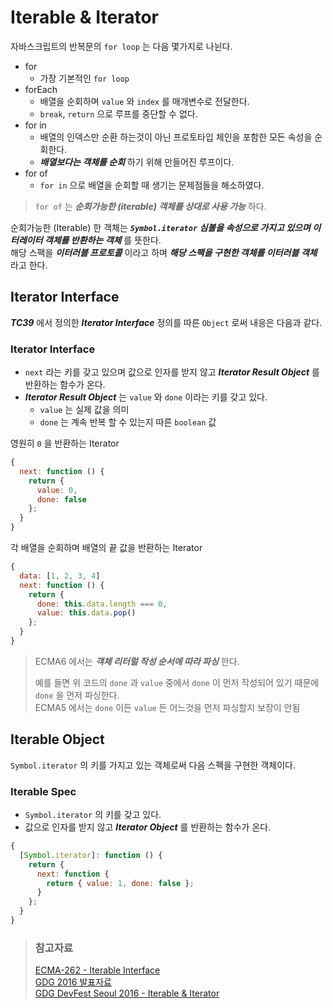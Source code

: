 # Iterable & Iterator

자바스크립트의 반복문의 `for loop` 는 다음 몇가지로 나뉜다.

* for
  * 가장 기본적인 `for loop`
* forEach
  * 배열을 순회하며 `value` 와 `index` 를 매개변수로 전달한다.
  * `break`, `return` 으로 루프를 중단할 수 없다.
* for in
  * 배열의 인덱스만 순환 하는것이 아닌 프로토타입 체인을 포함한 모든 속성을 순회한다.
  * _**배열보다는 객체를 순회**_ 하기 위해 만들어진 루프이다.
* for of
  * `for in` 으로 배열을 순회할 때 생기는 문제점들을 해소하였다.

> `for of` 는 _**순회가능한 (iterable) 객체를 상대로 사용 가능**_ 하다.

순회가능한 (Iterable) 한 객체는 _**`Symbol.iterator` 심볼을 속성으로 가지고 있으며 이터레이터 객체를 반환하는 객체**_ 를 뜻한다.  
해당 스팩을 _**이터러블 프로토콜**_ 이라고 하며 _**해당 스팩을 구현한 객체를 이터러블 객체**_ 라고 한다.

## Iterator Interface

_**TC39**_ 에서 정의한 _**Iterator Interface**_ 정의를 따른 `Object` 로써 내응은 다음과 같다.

### Iterator Interface

* `next` 라는 키를 갖고 있으며 값으로 인자를 받지 않고 _**Iterator Result Object**_ 를 반환하는 함수가 온다.
* _**Iterator Result Object**_ 는 `value` 와 `done` 이라는 키를 갖고 있다.
  * `value` 는 실제 값을 의미
  * `done` 는 계속 반복 할 수 있는지 따른 `boolean` 값

영원히 `0` 을 반환하는 Iterator

```javascript
{
  next: function () {
    return {
      value: 0,
      done: false
    };
  }
}
```

각 배열을 순회하며 배열의 끝 값을 반환하는 Iterator

```javascript
{
  data: [1, 2, 3, 4]
  next: function () {
    return {
      done: this.data.length === 0,
      value: this.data.pop()
    };
  }
}
```

> ECMA6 에서는 _**객체 리터럴 작성 순서에 따라 파싱**_ 한다.  
>
> 예를 들면 위 코드의 `done` 과 `value` 중에서 `done` 이 먼저 작성되어 있기 때문에 `done` 을 먼저 파싱한다.  
> ECMA5 에서는 `done` 이든 `value` 든 어느것을 먼저 파싱할지 보장이 안됨

## Iterable Object

`Symbol.iterator` 의 키를 가지고 있는 객체로써 다음 스펙을 구현한 객체이다.

### Iterable Spec

* `Symbol.iterator` 의 키를 갖고 있다.
* 값으로 인자를 받지 않고 _**Iterator Object**_ 를 반환하는 함수가 온다.

```javascript
{
  [Symbol.iterator]: function () {
    return {
      next: function {
        return { value: 1, done: false };
      }
    };
  }
}
```

> ### 참고자료
> [ECMA-262 - Iterable Interface](http://www.ecma-international.org/ecma-262/6.0/#sec-iterable-interface)  
> [GDG 2016 발표자료](http://www.bsidesoft.com/?p=2913)  
> [GDG DevFest Seoul 2016 - Iterable & Iterator](https://youtu.be/CY_2mFxQwzc)